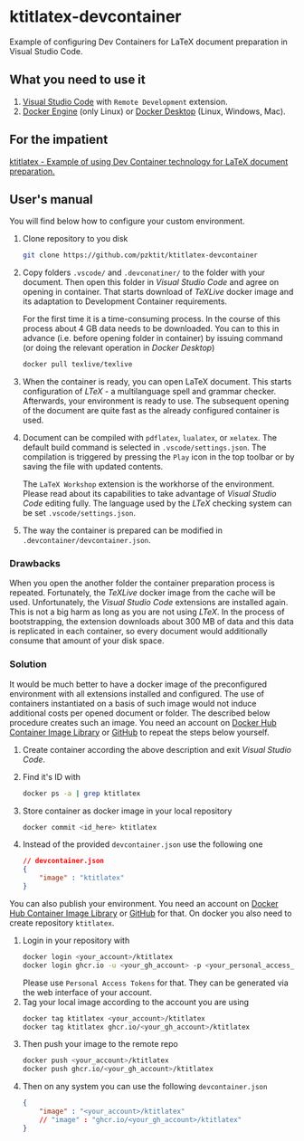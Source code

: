 # ktitlatex-devcontainer

Example of configuring Dev Containers for LaTeX document preparation in Visual Studio Code.

## What you need to use it

1. [Visual Studio Code](https://code.visualstudio.com/) with `Remote Development` extension.
2. [Docker Engine](https://docs.docker.com/engine/install/) (only Linux) or [Docker Desktop](https://www.docker.com/products/docker-desktop/) (Linux, Windows, Mac).


## For the impatient

[ktitlatex - Example of using Dev Container technology for LaTeX document preparation.](https://pzktit.github.io/ktitlatex/)


## User's manual

You will find below how to configure your custom environment.


1. Clone repository to you disk

    ```bash
    git clone https://github.com/pzktit/ktitlatex-devcontainer
    ```

2. Copy folders `.vscode/` and `.devconatiner/` to the folder with your document. Then open this folder in _Visual Studio Code_ and agree on opening in container. That starts download of _TeXLive_ docker image and its adaptation to Development Container requirements.

    For the first time it is a time-consuming process. In the course of this process about 4 GB data needs to be downloaded. You can to this in advance (i.e. before opening folder in container) by issuing command (or doing the relevant operation in _Docker Desktop_)

    ```bash
    docker pull texlive/texlive
    ```

3. When the container is ready, you can open LaTeX document. This starts configuration of _LTeX_ - a multilanguage spell and grammar checker. Afterwards, your environment is ready to use. The subsequent opening of the document are quite fast as the already configured container is used.

4. Document can be compiled with `pdflatex`, `lualatex`, or `xelatex`. The default build command is selected in `.vscode/settings.json`. The compilation is triggered by pressing the `Play` icon in the top toolbar or by saving the file with updated contents.

    The `LaTeX Workshop` extension is the workhorse of the environment. Please read about its capabilities to take advantage of _Visual Studio Code_ editing fully. The language used by the _LTeX_ checking system can be set `.vscode/settings.json`. 

5. The way the container is prepared can be modified in `.devcontainer/devcontainer.json`.

### Drawbacks

When you open the another folder the container preparation process is repeated. Fortunately, the _TeXLive_ docker image from the cache will be used. Unfortunately, the _Visual Studio Code_ extensions are installed again. This is not a big harm as long as you are not using _LTeX_. In the process of bootstrapping, the extension downloads about 300 MB of data and this data is replicated in each container, so every document would additionally consume that amount of your disk space. 

### Solution

It would be much better to have a docker image of the preconfigured environment with all extensions installed and configured. The use of containers instantiated on a basis of such image would not induce additional costs per opened document or folder. The described below procedure creates such an image. 
You need an account on [Docker Hub Container Image Library](https://hub.docker.com/) or [GitHub](https://github.com/) to repeat the steps below yourself.

1.  Create container according the above description and exit _Visual Studio Code_.

1.  Find it's ID with
    ```bash
    docker ps -a | grep ktitlatex
    ```
1.  Store container as docker image in your local repository
    ```bash
    docker commit <id_here> ktitlatex
    ```
1.  Instead of the provided `devcontainer.json` use the following one
    ```json
    // devcontainer.json
    {
        "image" : "ktitlatex"
    }
    ```

You can also publish your environment.
You need an account on [Docker Hub Container Image Library](https://hub.docker.com/) or [GitHub](https://github.com/) for that.
On docker you also need to create repository `ktitlatex`.
1.  Login in your repository with
    ```bash
    docker login <your_account>/ktitlatex
    docker login ghcr.io -u <your_gh_account> -p <your_personal_access_token>
    ```
    Please use `Personal Access Tokens` for that. They can be generated via the web interface of your account.
1. Tag your local image according to the account you are using
   ```bash
   docker tag ktitlatex <your_account>/ktitlatex
   docker tag ktitlatex ghcr.io/<your_gh_account>/ktitlatex
   ```
1. Then push your image to the remote repo
    ```bash
    docker push <your_account>/ktitlatex
    docker push ghcr.io/<your_gh_account>/ktitlatex
    ```
1. Then on any system you can use the following `devcontainer.json`
    ```json
    {
        "image" : "<your_account>/ktitlatex"
        // "image" : "ghcr.io/<your_gh_account>/ktitlatex"
    }
    ```
